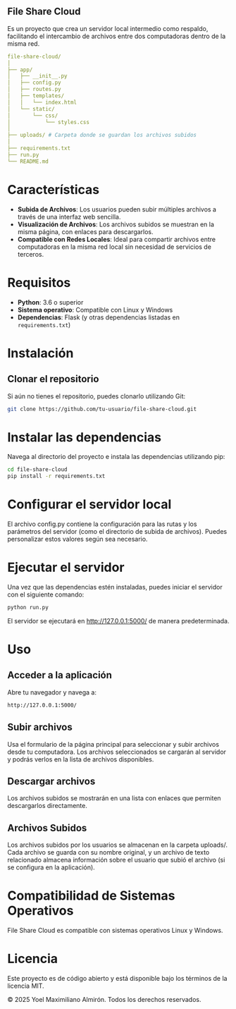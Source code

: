 ## File Share Cloud

Es un proyecto que crea un servidor local intermedio como respaldo, facilitando el intercambio de archivos entre dos computadoras dentro de la misma red.

```yaml
file-share-cloud/
│
├── app/
│   ├── __init__.py
│   ├── config.py
│   ├── routes.py
│   ├── templates/
│   │   └── index.html
│   └── static/
│       └── css/
│           └── styles.css
│
├── uploads/ # Carpeta donde se guardan los archivos subidos
│
├── requirements.txt
├── run.py
└── README.md
```

# Características

- **Subida de Archivos**: Los usuarios pueden subir múltiples archivos a través de una interfaz web sencilla.
- **Visualización de Archivos**: Los archivos subidos se muestran en la misma página, con enlaces para descargarlos.
- **Compatible con Redes Locales**: Ideal para compartir archivos entre computadoras en la misma red local sin necesidad de servicios de terceros.

# Requisitos

- **Python**: 3.6 o superior
- **Sistema operativo**: Compatible con Linux y Windows
- **Dependencias**: Flask (y otras dependencias listadas en `requirements.txt`)

# Instalación

## Clonar el repositorio

Si aún no tienes el repositorio, puedes clonarlo utilizando Git:

```bash
git clone https://github.com/tu-usuario/file-share-cloud.git
```

# Instalar las dependencias

Navega al directorio del proyecto e instala las dependencias utilizando pip:

```bash
cd file-share-cloud
pip install -r requirements.txt
```

# Configurar el servidor local

El archivo config.py contiene la configuración para las rutas y los parámetros del servidor (como el directorio de subida de archivos).
Puedes personalizar estos valores según sea necesario.

# Ejecutar el servidor

Una vez que las dependencias estén instaladas, puedes iniciar el servidor con el siguiente comando:

```bash
python run.py
```

El servidor se ejecutará en http://127.0.0.1:5000/ de manera predeterminada.

# Uso

## Acceder a la aplicación

Abre tu navegador y navega a:

```bash
http://127.0.0.1:5000/
```

## Subir archivos

Usa el formulario de la página principal para seleccionar y subir archivos desde tu computadora.
Los archivos seleccionados se cargarán al servidor y podrás verlos en la lista de archivos disponibles.

## Descargar archivos

Los archivos subidos se mostrarán en una lista con enlaces que permiten descargarlos directamente.

## Archivos Subidos

Los archivos subidos por los usuarios se almacenan en la carpeta uploads/.
Cada archivo se guarda con su nombre original, y un archivo de texto relacionado almacena información sobre el usuario que subió el archivo (si se configura en la aplicación).

# Compatibilidad de Sistemas Operativos

File Share Cloud es compatible con sistemas operativos Linux y Windows.

# Licencia

Este proyecto es de código abierto y está disponible bajo los términos de la licencia MIT.

© 2025 Yoel Maximiliano Almirón. Todos los derechos reservados.
